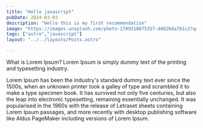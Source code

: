 ```yaml
---
title: "Hello javascript"
pubDate: 2024-03-03
description: "Hello this is my first recommendation"
image: "https://images.unsplash.com/photo-1709310875357-dd82b6a761c2?q=80&w=2070&auto=format&fit=crop&ixlib=rb-4.0.3&ixid=M3wxMjA3fDB8MHxwaG90by1wYWdlfHx8fGVufDB8fHx8fA%3D%3D"
tags: ["astro","javascript"]
layout: "../../layouts/Posts.astro"

---
```


What is Lorem Ipsum?
Lorem Ipsum is simply dummy text of the printing and typesetting industry.

Lorem Ipsum has been the industry's standard dummy text ever since the 1500s, when an unknown printer took a galley of type and scrambled it to make a type specimen book. It has survived not only five centuries, but also the leap into electronic typesetting, remaining essentially unchanged. It was popularised in the 1960s with the release of Letraset sheets containing Lorem Ipsum passages, and more recently with desktop publishing software like Aldus PageMaker including versions of Lorem Ipsum.
